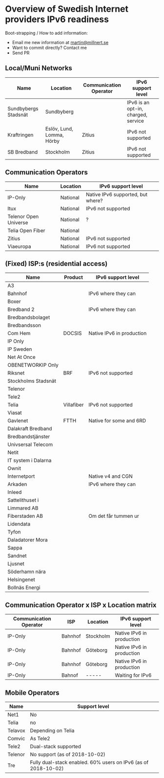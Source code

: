 # Overview of Swedish Internet providers IPv6 readiness

Boot-strapping / How to add information:

 * Email me new information at martin@millnert.se
 * Want to commit directly? Contact me
 * Send PR

## Local/Muni Networks

| Name                  | Location                  | Communication Operator | IPv6 support level                  |
|-----------------------|---------------------------|------------------------|-------------------------------------|
| Sundbybergs Stadsnät  | Sundbyberg                |                        | IPv6 is an opt-in, charged, service |
| Kraftringen           | Eslöv, Lund, Lomma, Hörby | Zitius                 | IPv6 not supported                  |
| SB Bredband           | Stockholm                 | Zitius                 | IPv6 not supported                  |

## Communication Operators

| Name                  | Location | IPv6 support level                |
|-----------------------|----------|-----------------------------------|
| IP-Only               | National | Native IPv6 supported, but where? |
| Itux                  | National | IPv6 not supported                |
| Telenor Open Universe | National | ?                                 |
| Telia Open Fiber      | National |                                   |
| Zitius                | National | IPv6 not supported                |
| Viaeuropa             | National | IPv6 not supported                |

## (Fixed) ISP:s (residential access)

| Name                | Product    | IPv6 support level         |
|---------------------|------------|----------------------------|
| A3                  |            |                            |
| Bahnhof             |            |IPv6 where they can         |
| Boxer               |            |                            |
| Bredband 2          |            | IPv6 where they can        |
| Bredbandsbolaget    |            |                            |
| Bredbandsson        |            |                            |
| Com Hem             | DOCSIS     | Native IPv6 in production  |
| IP Only             |            |                            |
| IP Sweden           |            |                            |
| Net At Once         |            |                            |
| OBENETWORKIP Only   |            |                            |
| Riksnet             | BRF        | IPv6 not supported         |
| Stockholms Stadsnät |            |                            |
| Telenor             |            |                            |
| Tele2               |            |                            |
| Telia               | Villafiber | IPv6 not supported         |
| Viasat              |            |                            |
| Gavlenet            | FTTH       | Native for some and 6RD    |
| Dalakraft Bredband  |            |                            |
| Bredbandstjänster   |            |                            |
| Univsersal Telecom  |            |                            |
| Netit               |            |                            |
| IT system i Dalarna |            |                            |
| Ownit               |            |                            |
| Internetport        |            | Native v4 and CGN          |
| Arkaden             |            | IPv6 where they can        |
| Inleed              |            |                            |
| Sattelithuset i     |            |                            |
| Limmared AB         |            |                            |
| Fiberstaden AB      |            | Om det får tummen ur       |
| Lidendata           |            |                            |
| Tyfon               |            |                            |
| Daladatorer Mora    |            |                            |
| Sappa               |            |                            |
| Sandnet             |            |                            |
| Ljusnet             |            |                            |
| Söderhamn nära      |            |                            |
| Helsingenet         |            |                            |
| Bollnäs Energi      |            |                            |

## Communication Operator x ISP x Location matrix

| Communication Operator | ISP        | Location     | IPv6 support level           |
|------------------------|------------|--------------|------------------------------|
| IP-Only                | Bahnhof    | Stockholm    | Native IPv6 in production    |
| IP-Only                | Bahnhof    | Göteborg     | Native IPv6 in production    |
| IP-Only                | Bahnhof    | Göteborg     | Native IPv6 in production    |
| IP-Only                | Bahnof     |  -----       | Waiting for IPv6             |

## Mobile Operators

| Name                | Support level                                                  |
|---------------------|----------------------------------------------------------------|
| Net1                | No                                                             |
| Telia               | no                                                             |
| Telavox             | Depending on Telia                                             |
| Comvic              | As Tele2                                                       |
| Tele2               | Dual-stack supported                                           |
| Telenor             | No support (as of 2018-10-02)                                  |
| Tre                 | Fully dual-stack enabled. 60% users on IPv6 (as of 2018-10-02) |
